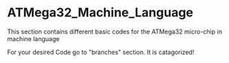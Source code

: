 # ATMega32_Machine_Language
This section contains different basic codes for the ATMega32 micro-chip in machine language


For your desired Code go to "branches" section. It is catagorized! 
